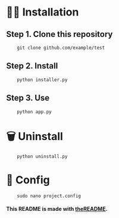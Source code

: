 # 🧑‍💻 **Installation**

## **Step 1. Clone this repository**

        git clone github.com/example/test

## **Step 2. Install**

        python installer.py

## **Step 3. Use**

        python app.py


# 🗑️ **Uninstall**


        python uninstall.py

# 📄 **Config**

        sudo nano project.config

#### This README is made with [theREADME](https://github.com/kazkaaz/theREADME).